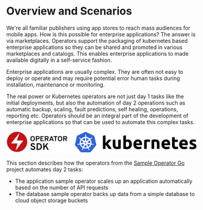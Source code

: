 # Overview and Scenarios

We're all familiar publishers using app stores to reach mass audiences for mobile apps.  How is this possible for enterprise applications?  The answer is via marketplaces.  Operators support the packaging of kubernetes based enterprise applications so they can be shared and promoted in various marketplaces and catalogs. This enables enterprise applications to made available digitally in a self-service fashion.

Enterprise applications are usually complex.  They are often not easy to deploy or operate and may require potential error human tasks during installation, maintenance or monitoring.

The real power or Kubernetes operators are not just day 1 tasks like the initial deployments, but also the automation of day 2 operations such as automatic backup, scaling, fault predictions, self healing, operations, reporting etc. Operators should be an integral part of the development of enterprise applications so that can be used to automate this complex tasks.

![Getting Started](./images/operators-benefits.jpeg)
<!-- ![Getting Started](http://heidloff.net/wp-content/uploads/2022/04/operators-benefits.jpg) -->

This section describes how the operators from the [Sample Operator Go](https://github.com/IBM/operator-sample-go) project automates day 2 tasks:

* The application sample operator scales up an application automatically based on the number of API requests
* The database sample operator backs up data from a simple database to cloud object storage buckets
